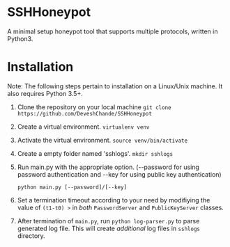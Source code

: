 # SSHHoneypot
A minimal setup honeypot tool that supports multiple protocols, written in Python3.

# Installation

Note: The following steps pertain to installation on a Linux/Unix machine. It also requires Python 3.5+.

1. Clone the repository on your local machine
`git clone https://github.com/DeveshChande/SSHHoneypot`

2. Create a virtual environment.
`virtualenv venv`


3. Activate the virtual environment.
`source venv/bin/activate`

4. Create a empty folder named 'sshlogs'.
`mkdir sshlogs`

5. Run main.py with the appropriate option. (--password for using password authentication and --key for using public key authentication)

    `python main.py [--password]/[--key]`

6. Set a termination timeout according to your need by modifiying the value of `(t1-t0) >` in *both* `PasswordServer` and `PublicKeyServer` classes.

7. After termination of `main.py`, run `python log-parser.py` to parse generated log file. This will create *additional* log files in `sshlogs` directory.
